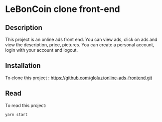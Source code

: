 # LeBonCoin clone front-end

## Description

This project is an online ads front end. You can view ads, click on ads and view the description, price, pictures. You can create a personal account, login with your account and logout.

## Installation

To clone this project : https://github.com/gloluz/online-ads-frontend.git

## Read

To read this project:

`yarn start`
